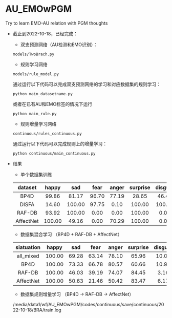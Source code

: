 # AU_EMOwPGM
Try to learn EMO-AU relation with PGM thoughts

- 截止到2022-10-18，已经完成：
    - 双支预测网络（AU检测和EMO识别）：
    ```
    models/TwoBrach.py
    ```
    - 规则学习网络
    ```
    models/rule_model.py
    ```
    通过运行以下代码可以完成双支预测网络的学习和对应数据集的规则学习：
    ```
    python main_datasetname.py
    ```
    或者在已有AU和EMO标签的情况下运行
    ```
    python main_rule.py
    ```
    - 规则增量学习网络
    ```
    continuous/rules_continuous.py
    ```
    通过运行以下代码可以完成规则上的增量学习：
    ```
    python continuous/main_continuous.py
    ```
- 结果
    - 单个数据集训练

    dataset | happy | sad | fear | anger | surprise | disgust | all
    :-: | :-: | :-: | :-: | :-:| :-: | :-: | :-: 
    BP4D | 99.86 | 81.17 | 96.70 | 77.19 | 28.65 | 46.42 | 78.17
    DISFA | 14.60| 100.00 | 97.75 | 0.10 | 100.00 | 100.00 | 70.42
    RAF-DB | 93.92| 100.00 | 0.00 | 0.00 | 100.00 | 0.00 | 83.44
    AffectNet | 100.00| 49.16 | 0.00 | 70.29 | 100.00 | 0.00 | 53.37

    - 数据集混合学习 （BP4D + RAF-DB + AffectNet）

    siatuation | happy | sad | fear | anger | surprise | disgust | all
    :-: | :-: | :-: | :-: | :-:| :-: | :-: | :-: 
    all_mixed | 100.00 | 69.28 | 63.14 | 78.10 | 65.96 | 10.08 | 69.01
    BP4D | 100.00| 73.33 | 66.78 | 80.57 | 60.66 | 10.96 | 70.05
    RAF-DB | 100.00 | 46.03 | 39.19 | 74.07 | 84.45 | 3.16 | 76.98
    AffectNet | 100.00 | 50.63 | 21.46 | 50.42 | 83.47 | 6.17 | 52.16

    - 数据集规则增量学习 （BP4D -> RAF-DB -> AffectNet）

    /media/data1/wf/AU_EMOwPGM/codes/continuous/save/continuous/2022-10-18/BRA/train.log
